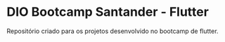 # DIO Bootcamp Santander - Flutter

Repositório criado para os projetos desenvolvido no bootcamp de flutter.
